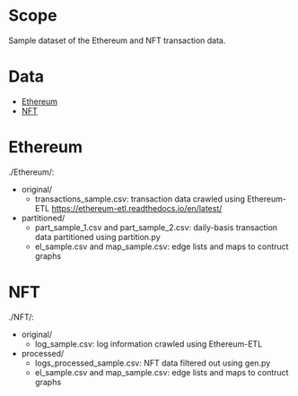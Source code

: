 # Scope
Sample dataset of the Ethereum and NFT transaction data.

# Data
* [Ethereum](#Ethereum)
* [NFT](#NFT)

# Ethereum
./Ethereum/:
  - original/
    - transactions_sample.csv: transaction data crawled using Ethereum-ETL https://ethereum-etl.readthedocs.io/en/latest/
  - partitioned/
    - part_sample_1.csv and part_sample_2.csv: daily-basis transaction data partitioned using partition.py
    - el_sample.csv and map_sample.csv: edge lists and maps to contruct graphs

# NFT
./NFT/: 
  - original/
    - log_sample.csv: log information crawled using Ethereum-ETL 
  - processed/
    - logs_processed_sample.csv: NFT data filtered out using gen.py
    - el_sample.csv and map_sample.csv: edge lists and maps to contruct graphs
    
